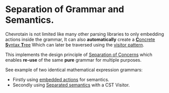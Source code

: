 # Separation of Grammar and Semantics.

Chevrotain is not limited like many other parsing libraries to only embedding actions inside the grammar,
It can also **automatically** create a [**C**oncrete **S**yntax **T**ree](http://sap.github.io/chevrotain/docs/guide/concrete_syntax_tree.html)
Which can later be traversed using the [visitor pattern](https://en.wikipedia.org/wiki/Visitor_pattern).

This implements the design principle of [Separation of Concerns](https://en.wikipedia.org/wiki/Separation_of_concerns)
which enables **re-use** of the same **pure** grammar for multiple purposes.

See example of two identical mathematical expression grammars:

-   Firstly using [embedded actions](https://github.com/SAP/chevrotain/blob/master/examples/grammars/calculator/calculator_embedded_actions.js) for semantics.
-   Secondly using [Separated semantics](https://github.com/SAP/chevrotain/blob/master/examples/grammars/calculator/calculator_pure_grammar.js) with a CST Visitor.
